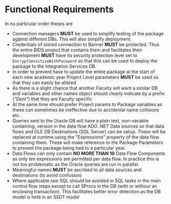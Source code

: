 # Functional Requirements

In no particular order theses are
- Connection managers **MUST** be used to simplify testing of the package against different DBs.
This will also simplify deployment.
- Credentials of stored connection to Banner **MUST** be protected. Thus the entire BIDS project
that contains them and facilitates their development **MUST** have its security protection level
set to `EncryptSensitiveWithPassword` so that this can be used to deploy the package to the
Integration Services DB.
- In order to prevent have to update the entire package at the start of each new academic year
Project Level parameters **MUST** be used so that they can easily be altered
- As there is a slight chance that another Faculty will want a similar DB and variables and other
names object should clearly indicate by a prefix (*"Dent"*) that they are Faculty specific
- At the same time should prefer Project params to Package variables as these can sometimes be
ineffective due to accidental name collisions etc..
- Queries sent to the Oracle DB will have a plain text, non-variable containing, version in the data
flow ADO .NET Data sources so that data flows and OLE DB Destinations (SQL Server) can be
setup. These will be replaced at runtime using the "Expressions" property of the data flow
containing them. These will make reference to the Package Parameters to prevent the package
being tied to a particular year.
- Data Flows can only contain **NO MORE THAN 10** Data Flow Components as only ten expressions
are permitted per data flow. In practice this is not too problematic as the Oracle queries are run in
parallel.
- Meaningful names **MUST** be ascribed to all data sources and destinations (to avoid confusion)
- Where applicable raw SQL should be avoided in SQL tasks in the main control flow steps except to
call SProcs in the DB (with or without an enclosing transaction). This facilitates better error detection as the DB model is held in an SSDT model 